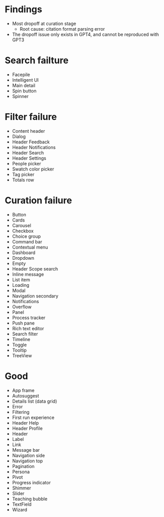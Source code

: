 # Findings

- Most dropoff at curation stage
  - Root cause: citation format parsing error
- The dropoff issue only exists in GPT4, and cannot be reproduced with GPT3

# Search failture

- Facepile
- Intelligent UI
- Main detail
- Spin button
- Spinner

# Filter failure

- Content header
- Dialog
- Header Feedback
- Header Notifications
- Header Search
- Header Settings
- People picker
- Swatch color picker
- Tag picker
- Totals row

# Curation failure

- Button
- Cards
- Carousel
- Checkbox
- Choice group
- Command bar
- Contextual menu
- Dashboard
- Dropdown
- Empty
- Header Scope search
- Inline message
- List item
- Loading
- Modal
- Navigation secondary
- Notifications
- Overflow
- Panel
- Process tracker
- Push pane
- Rich text editor
- Search filter
- Timeline
- Toggle
- Tooltip
- TreeView

# Good

- App frame
- Autosuggest
- Details list (data grid)
- Error
- Filtering
- First run experience
- Header Help
- Header Profile
- Header
- Label
- Link
- Message bar
- Navigation side
- Navigation top
- Pagination
- Persona
- Pivot
- Progress indicator
- Shimmer
- Slider
- Teaching bubble
- TextField
- Wizard
